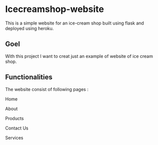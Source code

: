 # Icecreamshop-website
This is a simple website for an ice-cream shop built using flask and deployed using heroku.

## Goel
With this project I want to creat just an example of website of ice cream shop.

## Functionalities
The website consist of following pages :
   
   Home
   
   About
   
   Products
   
   Contact Us
   
   Services 
   

